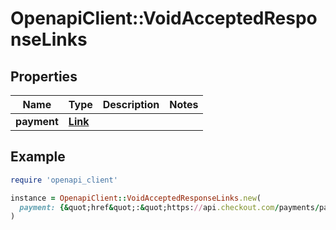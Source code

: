 # OpenapiClient::VoidAcceptedResponseLinks

## Properties

| Name | Type | Description | Notes |
| ---- | ---- | ----------- | ----- |
| **payment** | [**Link**](Link.md) |  |  |

## Example

```ruby
require 'openapi_client'

instance = OpenapiClient::VoidAcceptedResponseLinks.new(
  payment: {&quot;href&quot;:&quot;https://api.checkout.com/payments/pay_y3oqhf46pyzuxjbcn2giaqnb44&quot;}
)
```

